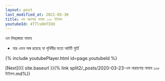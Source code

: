 ```yaml
---
layout: post
last_modified_at: 2021-03-30
title: ওম অচালায় নামায ১০৮ টাইমস
youtubeId: 4T7lsOmTIUU
---
```

 
 
 ওম বিষণ্ণঙ্গায়া নামায  
 
 -  যার এমন অঙ্গ রয়েছে যা পৃথিবীর মতো আটটি মুর্তি 
 
  
 
  
 
 
 
 
 
 


{% include youtubePlayer.html id=page.youtubeId %}
 
[Next]({{ site.baseurl }}{% link  split2/_posts/2020-03-23-ওম নারায়ণায় নামায ১০৮ টাইমস.md%})
 
